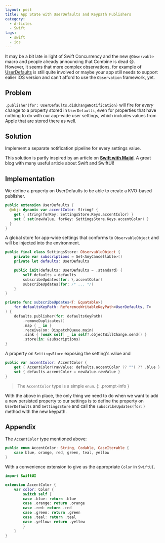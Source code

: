 ```yaml
---
layout: post
title: App State with UserDefaults and Keypath Publishers
category:
  - Articles
  - Swift
tags:
  - swift
  - ios
---
```


It may be a bit late in light of Swift Concurrency and the new `@Observable` macro and people already announcing that Combine is dead 😆.  
However, it seems that more complex observations, for example of [UserDefaults](https://twitter.com/dsteppenbeck/status/1690754716257644544?ref_src=twsrc%5Etfw%7Ctwcamp%5Etweetembed%7Ctwterm%5E1690754716257644544%7Ctwgr%5E%7Ctwcon%5Es1_c10&ref_url=) is still quite involved or maybe your app still needs to support ealier iOS version and can't afford to use the `Observation` framework, yet.

## Problem

`.publisher(for: UserDefaults.didChangeNotification)` will fire for *every* change to a property stored in `UserDefaults`, even for properties that have nothing to do with our app-wide user settings, which includes values from Apple that are stored there as well. 

## Solution

Implement a separate notification pipeline for every settings value.

This solution is partly inspired by an article on [**Swift with Majid**](https://swiftwithmajid.com/2019/09/04/modeling-app-state-using-store-objects-in-swiftui/). A great blog with many useful article about Swift and SwiftUI!

## Implementation

We define a property on UserDefaults to be able to create a KVO-based publisher.
```swift
public extension UserDefaults {
  @objc dynamic var accentColor: String? {
    get { string(forKey: SettingsStore.Keys.accentColor) }
    set { set(newValue, forKey: SettingsStore.Keys.accentColor) }
  }
}
```

A global store for app-wide settings that conforms to `ObservableObject` and will be injected into the environment.

```swift
public final class SettingsStore: ObservableObject {
    private var subscriptions = Set<AnyCancellable>()
    private let defaults: UserDefaults

    public init(defaults: UserDefaults = .standard) {
        self.defaults = defaults
        subscribeUpdates(for: \.accentColor)
        subscribeUpdates(for: /* ... */)
    }
}
```

```swift
private func subscribeUpdates<T: Equatable>(
    for defaultsKeyPath: ReferenceWritableKeyPath<UserDefaults, T>
) {
    defaults.publisher(for: defaultsKeyPath)
        .removeDuplicates()
        .map { _ in }
        .receive(on: DispatchQueue.main)
        .sink { [weak self] _ in self?.objectWillChange.send() }
        .store(in: &subscriptions)
}
```

A property on `SettingsStore` exposing the setting's value and 

```swift
public var accentColor: AccentColor {
    get { AccentColor(rawValue: defaults.accentColor ?? "") ?? .blue }
    set { defaults.accentColor = newValue.rawValue }
}
```
> The `AccentColor` type is a simple `enum`.
{: .prompt-info }

With the above in place, the only thing we need to do when we want to add a new persisted property to our settings is to define the property on `UserDefaults` and `SettingsStore` and call the `subscribeUpdates(for:)` method with the new keypath.

## Appendix

The `AccentColor` type mentioned above:
```swift
public enum AccentColor: String, Codable, CaseIterable {
    case blue, orange, red, green, teal, yellow
}
```

With a convenience extension to give us the appropriate `Color` in `SwiftUI`.

```swift
import SwiftUI

extension AccentColor {
    var color: Color {
        switch self {
        case .blue: return .blue
        case .orange: return .orange
        case .red: return .red
        case .green: return .green
        case .teal: return .teal
        case .yellow: return .yellow
        }
    }
}
```
